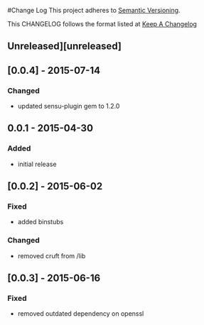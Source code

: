 #Change Log
This project adheres to [Semantic Versioning](http://semver.org/).

This CHANGELOG follows the format listed at [Keep A Changelog](http://keepachangelog.com/)

## Unreleased][unreleased]

## [0.0.4] - 2015-07-14
### Changed
- updated sensu-plugin gem to 1.2.0

## 0.0.1 - 2015-04-30
### Added
- initial release

## [0.0.2] - 2015-06-02
### Fixed
- added binstubs
### Changed
- removed cruft from /lib

## [0.0.3] - 2015-06-16
### Fixed
- removed outdated dependency on openssl
